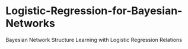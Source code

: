 # Logistic-Regression-for-Bayesian-Networks
Bayesian Network Structure Learning with Logistic Regression Relations
